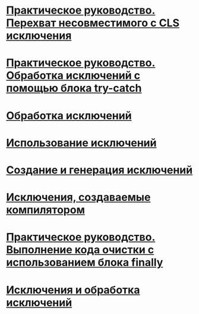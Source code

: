 # [Практическое руководство. Перехват несовместимого с CLS исключения](how-to-catch-a-non-cls-exception.md)
# [Практическое руководство. Обработка исключений с помощью блока try-catch](how-to-handle-an-exception-using-try-catch.md)
# [Обработка исключений](exception-handling.md)
# [Использование исключений](using-exceptions.md)
# [Создание и генерация исключений](creating-and-throwing-exceptions.md)
# [Исключения, создаваемые компилятором](compiler-generated-exceptions.md)
# [Практическое руководство. Выполнение кода очистки с использованием блока finally](how-to-execute-cleanup-code-using-finally.md)
# [Исключения и обработка исключений](exceptions-and-exception-handling.md)
